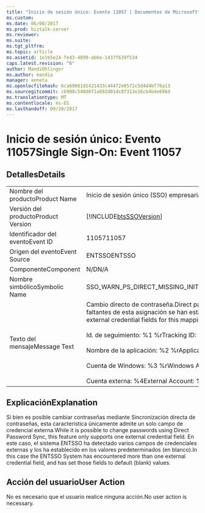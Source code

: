 ```yaml
---
title: "Inicio de sesión único: Evento 11057 | Documentos de Microsoft"
ms.custom: 
ms.date: 06/08/2017
ms.prod: biztalk-server
ms.reviewer: 
ms.suite: 
ms.tgt_pltfrm: 
ms.topic: article
ms.assetid: 1e165e24-fe43-4899-ab6e-1437f639f534
caps.latest.revision: "6"
author: MandiOhlinger
ms.author: mandia
manager: anneta
ms.openlocfilehash: 6ca69661d1421433c44472e0572c5d4d4bf76a13
ms.sourcegitcommit: cb908c540d8f1a692d01dc8f313e16cb4b4e696d
ms.translationtype: MT
ms.contentlocale: es-ES
ms.lasthandoff: 09/20/2017
---
```

# <a name="single-sign-on-event-11057"></a><span data-ttu-id="15f4e-102">Inicio de sesión único: Evento 11057</span><span class="sxs-lookup"><span data-stu-id="15f4e-102">Single Sign-On: Event 11057</span></span>
## <a name="details"></a><span data-ttu-id="15f4e-103">Detalles</span><span class="sxs-lookup"><span data-stu-id="15f4e-103">Details</span></span>  
  
|||  
|-|-|  
|<span data-ttu-id="15f4e-104">Nombre del producto</span><span class="sxs-lookup"><span data-stu-id="15f4e-104">Product Name</span></span>|<span data-ttu-id="15f4e-105">Inicio de sesión único (SSO) empresarial</span><span class="sxs-lookup"><span data-stu-id="15f4e-105">Enterprise Single Sign-On</span></span>|  
|<span data-ttu-id="15f4e-106">Versión del producto</span><span class="sxs-lookup"><span data-stu-id="15f4e-106">Product Version</span></span>|[!INCLUDE[btsSSOVersion](../includes/btsssoversion-md.md)]|  
|<span data-ttu-id="15f4e-107">Identificador del evento</span><span class="sxs-lookup"><span data-stu-id="15f4e-107">Event ID</span></span>|<span data-ttu-id="15f4e-108">11057</span><span class="sxs-lookup"><span data-stu-id="15f4e-108">11057</span></span>|  
|<span data-ttu-id="15f4e-109">Origen del evento</span><span class="sxs-lookup"><span data-stu-id="15f4e-109">Event Source</span></span>|<span data-ttu-id="15f4e-110">ENTSSO</span><span class="sxs-lookup"><span data-stu-id="15f4e-110">ENTSSO</span></span>|  
|<span data-ttu-id="15f4e-111">Componente</span><span class="sxs-lookup"><span data-stu-id="15f4e-111">Component</span></span>|<span data-ttu-id="15f4e-112">N/D</span><span class="sxs-lookup"><span data-stu-id="15f4e-112">N/A</span></span>|  
|<span data-ttu-id="15f4e-113">Nombre simbólico</span><span class="sxs-lookup"><span data-stu-id="15f4e-113">Symbolic Name</span></span>|<span data-ttu-id="15f4e-114">SSO_WARN_PS_DIRECT_MISSING_INITIAL_CREDS</span><span class="sxs-lookup"><span data-stu-id="15f4e-114">SSO_WARN_PS_DIRECT_MISSING_INITIAL_CREDS</span></span>|  
|<span data-ttu-id="15f4e-115">Texto del mensaje</span><span class="sxs-lookup"><span data-stu-id="15f4e-115">Message Text</span></span>|<span data-ttu-id="15f4e-116">Cambio directo de contraseña.</span><span class="sxs-lookup"><span data-stu-id="15f4e-116">Direct password change.</span></span> <span data-ttu-id="15f4e-117">Algunos campos de credenciales externas faltantes de esta asignación se han establecido en los valores predeterminados.%r</span><span class="sxs-lookup"><span data-stu-id="15f4e-117">Some missing external credential fields for this mapping have been set to default values.%r</span></span><br /><br /> <span data-ttu-id="15f4e-118">Id. de seguimiento: %1 %r</span><span class="sxs-lookup"><span data-stu-id="15f4e-118">Tracking ID: %1%r</span></span><br /><br /> <span data-ttu-id="15f4e-119">Nombre de la aplicación: %2 %r</span><span class="sxs-lookup"><span data-stu-id="15f4e-119">Application Name: %2%r</span></span><br /><br /> <span data-ttu-id="15f4e-120">Cuenta de Windows: %3 %r</span><span class="sxs-lookup"><span data-stu-id="15f4e-120">Windows Account: %3%r</span></span><br /><br /> <span data-ttu-id="15f4e-121">Cuenta externa: %4</span><span class="sxs-lookup"><span data-stu-id="15f4e-121">External Account: %4</span></span>|  
  
## <a name="explanation"></a><span data-ttu-id="15f4e-122">Explicación</span><span class="sxs-lookup"><span data-stu-id="15f4e-122">Explanation</span></span>  
 <span data-ttu-id="15f4e-123">Si bien es posible cambiar contraseñas mediante Sincronización directa de contraseñas, esta característica únicamente admite un solo campo de credencial externa.</span><span class="sxs-lookup"><span data-stu-id="15f4e-123">While it is possible to change passwords using Direct Password Sync, this feature only supports one external credential field.</span></span> <span data-ttu-id="15f4e-124">En este caso, el sistema ENTSSO ha detectado varios campos de credenciales externas y los ha establecido en los valores predeterminados (en blanco).</span><span class="sxs-lookup"><span data-stu-id="15f4e-124">In this case the ENTSSO System has encountered more than one external credential field, and has set those fields to default (blank) values.</span></span>  
  
## <a name="user-action"></a><span data-ttu-id="15f4e-125">Acción del usuario</span><span class="sxs-lookup"><span data-stu-id="15f4e-125">User Action</span></span>  
 <span data-ttu-id="15f4e-126">No es necesario que el usuario realice ninguna acción.</span><span class="sxs-lookup"><span data-stu-id="15f4e-126">No user action is necessary.</span></span>